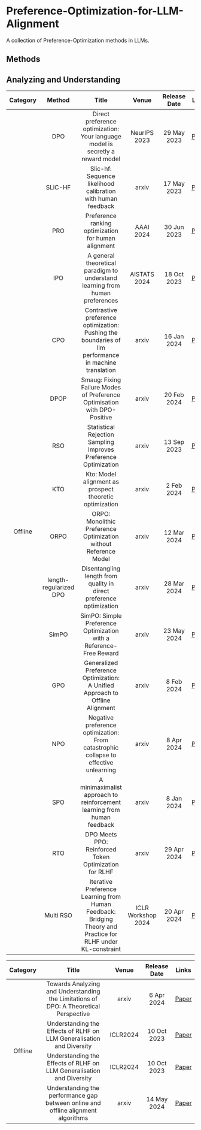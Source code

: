 # Preference-Optimization-for-LLM-Alignment

A collection of Preference-Optimization methods in LLMs.

## Methods
<table class="tg">
<thead>
  <tr>
    <th class="tg-nrix" align="center" rowspan="2">Category</th>
    <th class="tg-baqh" align="center" rowspan="2">Method</th>
    <th class="tg-baqh" align="center" rowspan="2">Title</th>
    <th class="tg-0lax" align="center" rowspan="2">Venue</th>
    <th class="tg-baqh" align="center" rowspan="2">Release Date</th>
    <th class="tg-0lax" align="center" rowspan="2">Links</th>
  </tr>
</thead>
<tbody>
  <tr>
    <td class="tg-nrix" align="center" rowspan="17">Offline</td>
    <td class="tg-0lax" align="center">DPO</td>
    <td class="tg-baqh" align="center">Direct preference optimization: Your language model is secretly a reward model</td>
    <td class="tg-0lax" align="center">NeurIPS 2023</td>
    <td class="tg-baqh" align="center">29 May 2023</td>
    <td class="tg-0lax" align="center"><a href="https://proceedings.neurips.cc/paper_files/paper/2023/file/a85b405ed65c6477a4fe8302b5e06ce7-Paper-Conference.pdf">Paper</a></td>
  </tr>
  <tr>
    <td class="tg-0lax" align="center">SLiC-HF</td>
    <td class="tg-baqh" align="center">Slic-hf: Sequence likelihood calibration with human feedback</td>
    <td class="tg-0lax" align="center">arxiv</td>
    <td class="tg-baqh" align="center">17 May 2023  </td>
    <td class="tg-0lax" align="center"><a href="https://arxiv.org/pdf/2305.10425">Paper</a></td>
  </tr>
  <tr>
    <td class="tg-0lax" align="center">PRO</td>
    <td class="tg-baqh" align="center">Preference ranking optimization for human alignment</td>
    <td class="tg-0lax" align="center">AAAI 2024</td>
    <td class="tg-baqh" align="center">30 Jun 2023</td>
    <td class="tg-0lax" align="center"><a href="https://arxiv.org/pdf/2306.17492v2">Paper</a></td>
  </tr>
  <tr>
    <td class="tg-0lax" align="center">IPO</td>
    <td class="tg-baqh" align="center">A general theoretical paradigm to understand learning from human preferences</td>
    <td class="tg-0lax" align="center">AISTATS 2024</td>
    <td class="tg-baqh" align="center">18 Oct 2023</td>
    <td class="tg-0lax" align="center"><a href="https://proceedings.mlr.press/v238/gheshlaghi-azar24a/gheshlaghi-azar24a.pdf">Paper</a></td>
  </tr>
  <tr>
    <td class="tg-0lax" align="center">CPO</td>
    <td class="tg-baqh" align="center">Contrastive preference optimization: Pushing the boundaries of llm performance in machine translation</td>
    <td class="tg-0lax" align="center">arxiv</td>
    <td class="tg-baqh" align="center">16 Jan 2024</td>
    <td class="tg-0lax" align="center"><a href="https://arxiv.org/pdf/2401.08417">Paper</a></td>
  </tr>
  <tr>
    <td class="tg-0lax" align="center">DPOP</td>
    <td class="tg-baqh" align="center">Smaug: Fixing Failure Modes of Preference Optimisation with DPO-Positive</td>
    <td class="tg-0lax" align="center">arxiv</td>
    <td class="tg-baqh" align="center">20 Feb 2024</td>
    <td class="tg-0lax" align="center"><a href="https://arxiv.org/pdf/2402.13228">Paper</a></td>
  </tr>
  <tr>
    <td class="tg-0lax" align="center">RSO</td>
    <td class="tg-baqh" align="center">Statistical Rejection Sampling Improves Preference Optimization</td>
    <td class="tg-0lax" align="center">arxiv</td>
    <td class="tg-baqh" align="center">13 Sep 2023</td>
    <td class="tg-0lax" align="center"><a href="https://arxiv.org/pdf/2309.06657">Paper</a></td>
  </tr>
  <tr>
    <td class="tg-0lax" align="center">KTO</td>
    <td class="tg-baqh" align="center">Kto: Model alignment as prospect theoretic optimization</td>
    <td class="tg-0lax" align="center">arxiv</td>
    <td class="tg-baqh" align="center">2 Feb 2024</td>
    <td class="tg-0lax" align="center"><a href="https://arxiv.org/pdf/2402.01306">Paper</a></td>
  </tr>
  <tr>
    <td class="tg-0lax" align="center">ORPO</td>
    <td class="tg-baqh" align="center">ORPO: Monolithic Preference Optimization without Reference Model</td>
    <td class="tg-0lax" align="center">arxiv</td>
    <td class="tg-baqh" align="center">12 Mar 2024</td>
    <td class="tg-0lax" align="center"><a href="https://arxiv.org/pdf/2403.07691">Paper</a></td>
  </tr>
  <tr>
    <td class="tg-0lax" align="center">length-regularized DPO</td>
    <td class="tg-baqh" align="center">Disentangling length from quality in direct preference optimization</td>
    <td class="tg-0lax" align="center">arxiv</td>
    <td class="tg-baqh" align="center">28 Mar 2024</td>
    <td class="tg-0lax" align="center"><a href="https://arxiv.org/pdf/2403.19159">Paper</a></td>
  </tr>
  <tr>
    <td class="tg-0lax" align="center">SimPO</td>
    <td class="tg-baqh" align="center">SimPO: Simple Preference Optimization with a Reference-Free Reward</td>
    <td class="tg-0lax" align="center">arxiv</td>
    <td class="tg-baqh" align="center">23 May 2024</td>
    <td class="tg-0lax" align="center"><a href="https://arxiv.org/pdf/2405.14734">Paper</a></td>
  </tr>
  <tr>
    <td class="tg-0lax" align="center">GPO</td>
    <td class="tg-baqh" align="center">Generalized Preference Optimization: A Unified Approach to Offline Alignment</td>
    <td class="tg-0lax" align="center">arxiv</td>
    <td class="tg-baqh" align="center">8 Feb 2024</td>
    <td class="tg-0lax" align="center"><a href="https://arxiv.org/pdf/2402.05749">Paper</a></td>
  </tr>
  <tr>
    <td class="tg-0lax" align="center">NPO</td>
    <td class="tg-baqh" align="center">Negative preference optimization: From catastrophic collapse to effective unlearning</td>
    <td class="tg-0lax" align="center">arxiv</td>
    <td class="tg-baqh" align="center">8 Apr 2024</td>
    <td class="tg-0lax" align="center"><a href="https://arxiv.org/pdf/2404.05868">Paper</a></td>
  </tr>
  <tr>
    <td class="tg-0lax" align="center">SPO</td>
    <td class="tg-baqh" align="center">A minimaximalist approach to reinforcement learning from human feedback</td>
    <td class="tg-0lax" align="center">arxiv</td>
    <td class="tg-baqh" align="center">8 Jan 2024 </td>
    <td class="tg-0lax" align="center"><a href="https://arxiv.org/pdf/2401.04056">Paper</a></td>
  </tr>
  <tr>
    <td class="tg-0lax" align="center">RTO</td>
    <td class="tg-baqh" align="center">DPO Meets PPO: Reinforced Token Optimization for RLHF</td>
    <td class="tg-0lax" align="center">arxiv</td>
    <td class="tg-baqh" align="center">29 Apr 2024 </td>
    <td class="tg-0lax" align="center"><a href="https://arxiv.org/pdf/2404.18922">Paper</a></td>
  </tr>
<tr>
    <td class="tg-0lax" align="center">Multi RSO</td>
    <td class="tg-baqh" align="center">Iterative Preference Learning from Human Feedback: Bridging Theory and Practice for RLHF under KL-constraint</td>
    <td class="tg-0lax" align="center">ICLR Workshop 2024</td>
    <td class="tg-baqh" align="center">20 Apr 2024 </td>
    <td class="tg-0lax" align="center"><a href="https://weixiongust.github.io/WeiXiongUST/gshf.pdf">Paper</a></td>
  </tr>








## Analyzing and Understanding

<table class="tg">
<thead>
  <tr>
    <th class="tg-nrix" align="center" rowspan="2">Category</th>
    <th class="tg-baqh" align="center" rowspan="2">Title</th>
    <th class="tg-0lax" align="center" rowspan="2">Venue</th>
    <th class="tg-baqh" align="center" rowspan="2">Release Date</th>
    <th class="tg-0lax" align="center" rowspan="2">Links</th>
  </tr>
</thead>
<tbody>
  <tr>
    <td class="tg-nrix" align="center" rowspan="17">Offline</td>
    <td class="tg-baqh" align="center">Towards Analyzing and Understanding the Limitations of DPO: A Theoretical Perspective</td>
    <td class="tg-0lax" align="center">arxiv</td>
    <td class="tg-baqh" align="center">6 Apr 2024</td>
    <td class="tg-0lax" align="center"><a href="https://arxiv.org/pdf/2404.04626">Paper</a></td>
  </tr>
  <tr>
    <td class="tg-baqh" align="center">Understanding the Effects of RLHF on LLM Generalisation and Diversity</td>
    <td class="tg-0lax" align="center">ICLR2024</td>
    <td class="tg-baqh" align="center">10 Oct 2023</td>
    <td class="tg-0lax" align="center"><a href="https://openreview.net/pdf?id=PXD3FAVHJT">Paper</a></td>
  </tr>
  <tr>
    <td class="tg-baqh" align="center">Understanding the Effects of RLHF on LLM Generalisation and Diversity</td>
    <td class="tg-0lax" align="center">ICLR2024</td>
    <td class="tg-baqh" align="center">10 Oct 2023</td>
    <td class="tg-0lax" align="center"><a href="https://openreview.net/pdf?id=PXD3FAVHJT">Paper</a></td>
  </tr>
  <tr>
    <td class="tg-baqh" align="center">Understanding the performance gap between online and offline alignment algorithms</td>
    <td class="tg-0lax" align="center">arxiv</td>
    <td class="tg-baqh" align="center">14 May 2024</td>
    <td class="tg-0lax" align="center"><a href="https://arxiv.org/pdf/2405.08448">Paper</a></td>
  </tr>
